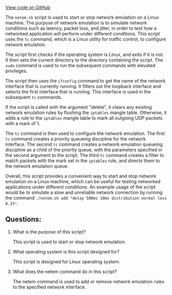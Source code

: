 [View code on GitHub](https://github.com/solana-labs/solana/blob/master/scripts/netem.sh)

The `netem.sh` script is used to start or stop network emulation on a Linux machine. The purpose of network emulation is to simulate network conditions such as latency, packet loss, and jitter, in order to test how a networked application will perform under different conditions. This script uses the `tc` command, which is a Linux utility for traffic control, to configure network emulation.

The script first checks if the operating system is Linux, and exits if it is not. It then sets the current directory to the directory containing the script. The `sudo` command is used to run the subsequent commands with elevated privileges.

The script then uses the `ifconfig` command to get the name of the network interface that is currently running. It filters out the loopback interface and selects the first interface that is running. This interface is used in the subsequent `tc` commands.

If the script is called with the argument "delete", it clears any existing network emulation rules by flushing the `iptables` mangle table. Otherwise, it adds a rule to the `iptables` mangle table to mark all outgoing UDP packets with a mark of 1.

The `tc` command is then used to configure the network emulation. The first `tc` command creates a priority queueing discipline for the network interface. The second `tc` command creates a network emulation queueing discipline as a child of the priority queue, with the parameters specified in the second argument to the script. The third `tc` command creates a filter to match packets with the mark set in the `iptables` rule, and directs them to the network emulation queue.

Overall, this script provides a convenient way to start and stop network emulation on a Linux machine, which can be useful for testing networked applications under different conditions. An example usage of the script would be to simulate a slow and unreliable network connection by running the command `./netem.sh add "delay 500ms 10ms distribution normal loss 0.1%"`.
## Questions: 
 1. What is the purpose of this script?
    
    This script is used to start or stop network emulation.

2. What operating system is this script designed for?
    
    This script is designed for Linux operating system.

3. What does the netem command do in this script?
    
    The netem command is used to add or remove network emulation rules to the specified network interface.
